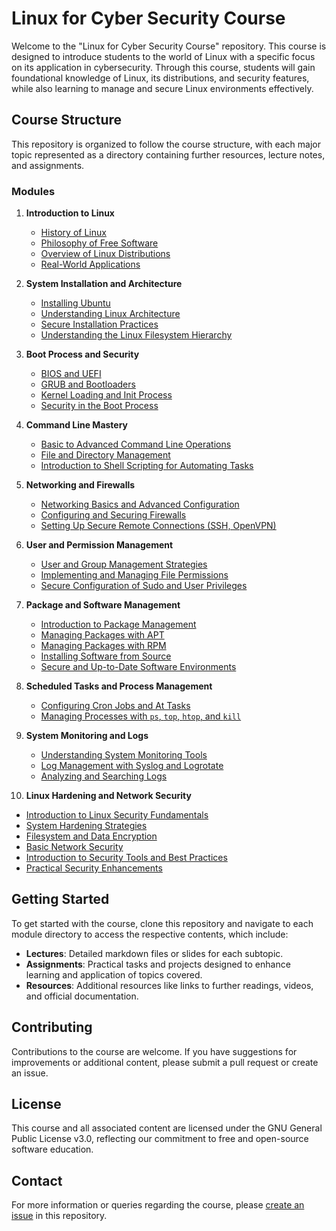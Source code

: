 # Linux for Cyber Security Course

Welcome to the "Linux for Cyber Security Course" repository. This course is designed to introduce students to the world of Linux with a specific focus on its application in cybersecurity. Through this course, students will gain foundational knowledge of Linux, its distributions, and security features, while also learning to manage and secure Linux environments effectively.

## Course Structure

This repository is organized to follow the course structure, with each major topic represented as a directory containing further resources, lecture notes, and assignments.

### Modules

1. **Introduction to Linux**
   - [History of Linux](01_Introduction_to_Linux/Lectures/01_History_of_Linux.md)
   - [Philosophy of Free Software](01_Introduction_to_Linux/Lectures/02_Philosophy_of_Free_Software.md)
   - [Overview of Linux Distributions](01_Introduction_to_Linux/Lectures/03_Overview_of_Linux_Distributions.md)
   - [Real-World Applications](01_Introduction_to_Linux/Lectures/04_Real-World_Applications.md)

2. **System Installation and Architecture**
   - [Installing Ubuntu](02_System_Installation_and_Architecture/Lectures/01_Installing_Ubuntu.md)
   - [Understanding Linux Architecture](02_System_Installation_and_Architecture/Lectures/02_Understanding_linux_Architecture.md)
   - [Secure Installation Practices](02_System_Installation_and_Architecture/Lectures/03_Secure_Installation_Practices.md)
   - [Understanding the Linux Filesystem Hierarchy](02_System_Installation_and_Architecture/Lectures/04_Understanding_the_Linux_Filesystem_Hierarchy.md)

3. **Boot Process and Security**
   - [BIOS and UEFI](03_Boot_Process_and_Security/Lectures/01_BIOS_and_UEFI.md)
   - [GRUB and Bootloaders](03_Boot_Process_and_Security/Lectures/02_GRUB_and_Bootloaders.md)
   - [Kernel Loading and Init Process](03_Boot_Process_and_Security/Lectures/03_Kernel_Loading_and_Init_Process.md)
   - [Security in the Boot Process](03_Boot_Process_and_Security/Lectures/04_Security_in_the_Boot_Process.md)

4. **Command Line Mastery**
   - [Basic to Advanced Command Line Operations](04_Command_Line_Mastery/Lectures/01_Basic_to_Advanced_Command_Line_Operations.md)
   - [File and Directory Management](04_Command_Line_Mastery/Lectures/02_File_and_Directory_Management.md)
   - [Introduction to Shell Scripting for Automating Tasks](04_Command_Line_Mastery/Lectures/03_Introduction_to_Shell_Scripting_for_Automating_Tasks.md)

5. **Networking and Firewalls**
   - [Networking Basics and Advanced Configuration](05_Networking_and_Firewalls/Lectures/01_Networking_Basics_and_Advanced_Configuration.md)
   - [Configuring and Securing Firewalls](05_Networking_and_Firewalls/Lectures/02_Configuring_and_Securing_Firewalls.md)
   - [Setting Up Secure Remote Connections (SSH, OpenVPN)](05_Networking_and_Firewalls/Lectures/03_Setting_Up_Secure_Remote_Connections.md)

6. **User and Permission Management**
   - [User and Group Management Strategies](06_User_and_Permission_Management/Lectures/01_User_and_Group_Management_Strategies.md)
   - [Implementing and Managing File Permissions](06_User_and_Permission_Management/Lectures/02_Implementing_and_Managing_File_Permissions.md)
   - [Secure Configuration of Sudo and User Privileges](06_User_and_Permission_Management/Lectures/03_Secure_Configuration_of_Sudo_and_User_Privileges.md)

7. **Package and Software Management**
   - [Introduction to Package Management](07_Package_and_Software_Management/Lectures/01_Introduction_to_Package_Management.md)
   - [Managing Packages with APT](07_Package_and_Software_Management/Lectures/02_Managing_Packages_with_APT.md)
   - [Managing Packages with RPM](07_Package_and_Software_Management/Lectures/03_Managing_Packages_with_RPM.md)
   - [Installing Software from Source](07_Package_and_Software_Management/Lectures/04_Installing_Software_from_Source.md)
   - [Secure and Up-to-Date Software Environments](07_Package_and_Software_Management/Lectures/05_Secure_and_Up-to-Date_Software_Environments.md)

8. **Scheduled Tasks and Process Management**
   - [Configuring Cron Jobs and At Tasks](08_Scheduled_Tasks_and_Process_Management/Lectures/01_Configuring_Cron_Jobs_and_At_Tasks.md)
   - [Managing Processes with `ps`, `top`, `htop`, and `kill`](08_Scheduled_Tasks_and_Process_Management/Lectures/02_Managing_Processes_with_ps_top_htop_and_kill.md)

9. **System Monitoring and Logs**
   - [Understanding System Monitoring Tools](09_System_Monitoring_and_Logs/Lectures/01_Understanding_System_Monitoring_Tools.md)
   - [Log Management with Syslog and Logrotate](09_System_Monitoring_and_Logs/Lectures/02_Log_Management_with_syslog_and_logrotate.md)
   - [Analyzing and Searching Logs](09_System_Monitoring_and_Logs/Lectures/03_Analyzing_and_Searching_Logs.md)

10. **Linux Hardening and Network Security**
   - [Introduction to Linux Security Fundamentals](10_Linux_Hardening_and_Network_Security/Lectures/01_Introduction_to_Linux_Security_Fundamentals.md)
   - [System Hardening Strategies](10_Linux_Hardening_and_Network_Security/Lectures/02_System_Hardening_Strategies.md)
   - [Filesystem and Data Encryption](10_Linux_Hardening_and_Network_Security/Lectures/03_Filesystem_and_Data_Encryption.md)
   - [Basic Network Security](10_Linux_Hardening_and_Network_Security/Lectures/04_Basic_Network_Security.md)
   - [Introduction to Security Tools and Best Practices](10_Linux_Hardening_and_Network_Security/Lectures/05_Introduction_to_Security_Tools_and_Best_Practices.md)
   - [Practical Security Enhancements](10_Linux_Hardening_and_Network_Security/Lectures/06_Practical_Security_Enhancements.md)

## Getting Started

To get started with the course, clone this repository and navigate to each module directory to access the respective contents, which include:

- **Lectures**: Detailed markdown files or slides for each subtopic.
- **Assignments**: Practical tasks and projects designed to enhance learning and application of topics covered.
- **Resources**: Additional resources like links to further readings, videos, and official documentation.

## Contributing

Contributions to the course are welcome. If you have suggestions for improvements or additional content, please submit a pull request or create an issue.

## License

This course and all associated content are licensed under the GNU General Public License v3.0, reflecting our commitment to free and open-source software education.

## Contact

For more information or queries regarding the course, please [create an issue](https://github.com/moeinfatehi/LinuxForCyberSecurityCourse/issues) in this repository.